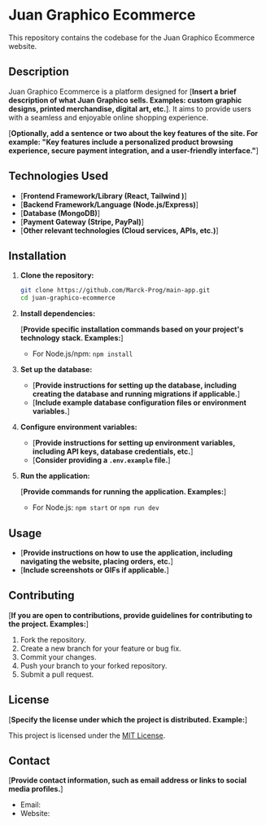 # Juan Graphico Ecommerce

This repository contains the codebase for the Juan Graphico Ecommerce website.

## Description

Juan Graphico Ecommerce is a platform designed for [**Insert a brief description of what Juan Graphico sells. Examples: custom graphic designs, printed merchandise, digital art, etc.**]. It aims to provide users with a seamless and enjoyable online shopping experience.

[**Optionally, add a sentence or two about the key features of the site. For example: "Key features include a personalized product browsing experience, secure payment integration, and a user-friendly interface."**]

## Technologies Used

- [**Frontend Framework/Library (React, Tailwind )**]
- [**Backend Framework/Language (Node.js/Express)**]
- [**Database (MongoDB)**]
- [**Payment Gateway (Stripe, PayPal)**]
- [**Other relevant technologies (Cloud services, APIs, etc.)**]

## Installation

1.  **Clone the repository:**

    ```bash
    git clone https://github.com/Marck-Prog/main-app.git
    cd juan-graphico-ecommerce
    ```

2.  **Install dependencies:**

    [**Provide specific installation commands based on your project's technology stack. Examples:**]

    - For Node.js/npm: `npm install`

3.  **Set up the database:**

    - [**Provide instructions for setting up the database, including creating the database and running migrations if applicable.**]
    - [**Include example database configuration files or environment variables.**]

4.  **Configure environment variables:**

    - [**Provide instructions for setting up environment variables, including API keys, database credentials, etc.**]
    - [**Consider providing a `.env.example` file.**]

5.  **Run the application:**

    [**Provide commands for running the application. Examples:**]

    - For Node.js: `npm start` or `npm run dev`

## Usage

- [**Provide instructions on how to use the application, including navigating the website, placing orders, etc.**]
- [**Include screenshots or GIFs if applicable.**]

## Contributing

[**If you are open to contributions, provide guidelines for contributing to the project. Examples:**]

1.  Fork the repository.
2.  Create a new branch for your feature or bug fix.
3.  Commit your changes.
4.  Push your branch to your forked repository.
5.  Submit a pull request.

## License

[**Specify the license under which the project is distributed. Example:**]

This project is licensed under the [MIT License](LICENSE).

## Contact

[**Provide contact information, such as email address or links to social media profiles.**]

- Email:
- Website:
